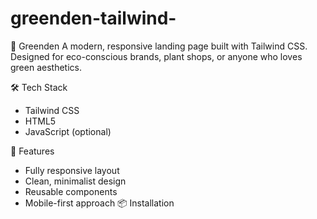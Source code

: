 # greenden-tailwind-

🌱 Greenden
A modern, responsive landing page built with Tailwind CSS. Designed for eco-conscious brands, plant shops, or anyone who loves green aesthetics.

🛠️ Tech Stack
- Tailwind CSS
- HTML5
- JavaScript (optional)

🚀 Features
- Fully responsive layout
- Clean, minimalist design
- Reusable components
- Mobile-first approach
📦 Installation
